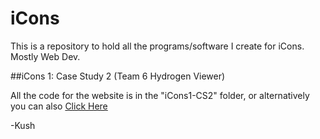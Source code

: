 # iCons
This is a repository to hold all the programs/software I create for iCons. Mostly Web Dev. 

##iCons 1: Case Study 2 (Team 6 Hydrogen Viewer)

All the code for the website is in the "iCons1-CS2" folder, or alternatively you can also <a href="https://suobset.github.io/iCons1-CS2">Click Here</a>

-Kush
